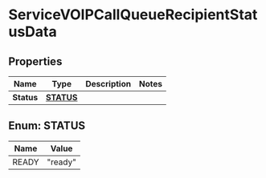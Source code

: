 

# ServiceVOIPCallQueueRecipientStatusData


## Properties

| Name | Type | Description | Notes |
|------------ | ------------- | ------------- | -------------|
|**Status** | [**STATUS**](#STATUS) |  |  |



## Enum: STATUS

| Name | Value |
|---- | -----|
| READY | &quot;ready&quot; |



